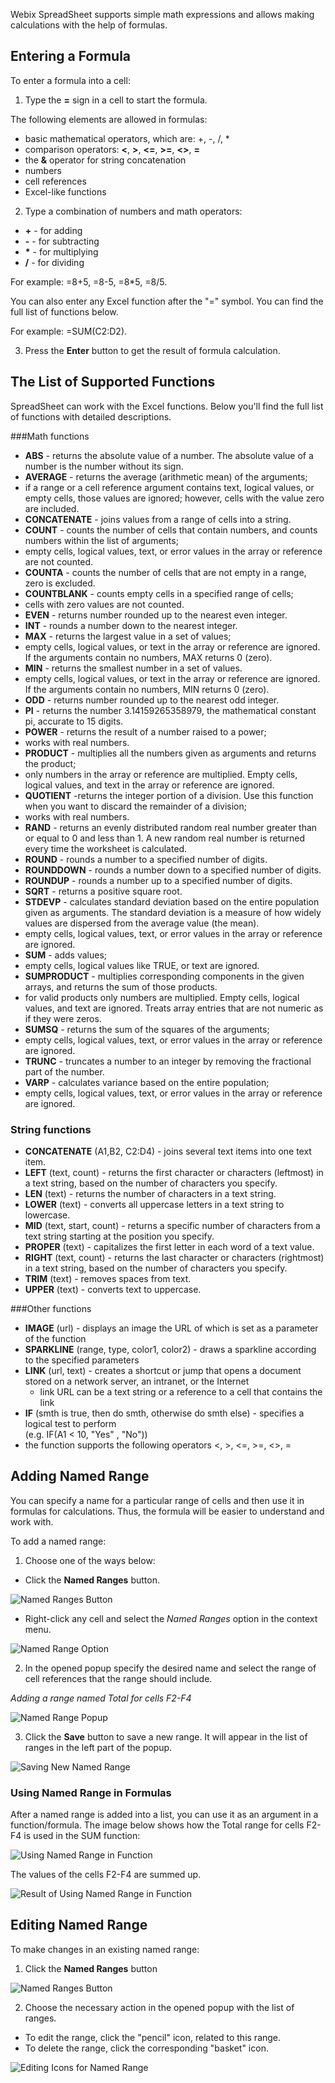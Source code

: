 Webix SpreadSheet supports simple math expressions and allows making calculations with the help of formulas.

## Entering a Formula

To enter a formula into a cell:

1) Type the **=** sign in a cell to start the formula.

The following elements are allowed in formulas:

- basic mathematical operators, which are: +, -, /, *
- comparison operators: **<**, **>**, **<=**, **>=**, **<>**, **=**
- the **&** operator for string concatenation
- numbers
- cell references
- Excel-like functions

2) Type a combination of numbers and math operators:

- **+** - for adding
- **-**  - for subtracting
- __*__ - for multiplying
- **/** - for dividing

For example: =8+5, =8-5, =8*5, =8/5.

You can also enter any Excel function after the "=" symbol. You can find the full list of functions below. 

For example: =SUM(C2:D2).

3) Press the **Enter** button to get the result of formula calculation.

## The List of Supported Functions

SpreadSheet can work with the Excel functions. Below you'll find the full list of functions with detailed descriptions.

###Math functions

- **ABS** - returns the absolute value of a number. The absolute value of a number is the number without its sign.
- **AVERAGE** - returns the average (arithmetic mean) of the arguments;
 - if a range or a cell reference argument contains text, logical values, or empty cells, those values are ignored; 
however, cells with the value zero are included.
- **CONCATENATE** - joins values from a range of cells into a string.
- **COUNT** -  counts the number of cells that contain numbers, and counts numbers within the list of arguments;
 - empty cells, logical values, text, or error values in the array or reference are not counted.
- **COUNTA** - counts the number of cells that are not empty in a range, zero is excluded.
- **COUNTBLANK** - counts empty cells in a specified range of cells;
 -  cells with zero values are not counted.
- **EVEN** - returns number rounded up to the nearest even integer.
- **INT** - rounds a number down to the nearest integer.
- **MAX** - returns the largest value in a set of values;
 - empty cells, logical values, or text in the array or reference are ignored.
If the arguments contain no numbers, MAX returns 0 (zero).
- **MIN** - returns the smallest number in a set of values.
 - empty cells, logical values, or text in the array or reference are ignored. 
If the arguments contain no numbers, MIN returns 0 (zero).
- **ODD** - returns number rounded up to the nearest odd integer.
- **PI** - returns the number 3.14159265358979, the mathematical constant pi, accurate to 15 digits.
- **POWER** - returns the result of a number raised to a power;
 - works with real numbers.
- **PRODUCT** - multiplies all the numbers given as arguments and returns the product; 
 - only numbers in the array or reference are multiplied. 
Empty cells, logical values, and text in the array or reference are ignored.
- **QUOTIENT** -returns the integer portion of a division. Use this function when you want to discard the remainder of a division;
 - works with real numbers.
- **RAND** - returns an evenly distributed random real number greater than or equal to 0 and less than 1. 
A new random real number is returned every time the worksheet is calculated.
- **ROUND** - rounds a number to a specified number of digits.
- **ROUNDDOWN** - rounds a number down to a specified number of digits.
- **ROUNDUP** - rounds a number up to a specified number of digits.
- **SQRT** - returns a positive square root.
- **STDEVP** - calculates standard deviation based on the entire population given as arguments. 
The standard deviation is a measure of how widely values are dispersed from the average value (the mean).
 - empty cells, logical values, text, or error values in the array or reference are ignored.
- **SUM** - adds values; 
 - empty cells, logical values like TRUE, or text are ignored.
- **SUMPRODUCT** - multiplies corresponding components in the given arrays, and returns the sum of those products.
 - for valid products only numbers are multiplied. Empty cells, logical values, and text are ignored.
Treats array entries that are not numeric as if they were zeros.
- **SUMSQ** - returns the sum of the squares of the arguments;
 - empty cells, logical values, text, or error values in the array or reference are ignored.
- **TRUNC** - truncates a number to an integer by removing the fractional part of the number.
- **VARP** - calculates variance based on the entire population;
 - empty cells, logical values, text, or error values in the array or reference are ignored.

<h3 id="string_functions">String functions</h3>

- **CONCATENATE** (A1,B2, C2:D4) - joins several text items into one text item.
- **LEFT** (text, count) - returns the first character or characters (leftmost) in a text string, based on the number of characters you specify.
- **LEN** (text) - returns the number of characters in a text string.
- **LOWER** (text) - converts all uppercase letters in a text string to lowercase.
- **MID** (text, start, count) - returns a specific number of characters from a text string starting at the position you specify.
- **PROPER** (text) -  capitalizes the first letter in each word of a text value.
- **RIGHT** (text, count) - returns the last character or characters (rightmost) in a text string, based on the number of characters you specify.
- **TRIM** (text) - removes spaces from text.
- **UPPER** (text) - converts text to uppercase.

###Other functions

- **IMAGE** (url) - displays an image the URL of which is set as a parameter of the function
- **SPARKLINE** (range, type, color1, color2) - draws a sparkline according to the specified parameters
- **LINK** (url, text) -  creates a shortcut or jump that opens a document stored on a network server, an intranet, or the Internet
	- link URL can be a text string or a reference to a cell that contains the link 
- **IF** (smth is true, then do smth, otherwise do smth else) - specifies a logical test to perform<br>(e.g. IF(A1 < 10, "Yes" , "No"))
 - the function supports the following operators <, >, <=, >=, <>, =

## Adding Named Range

You can specify a name for a particular range of cells and then use it in formulas for calculations. Thus, the formula will be easier to understand and work with.

To add a named range:

1) Choose one of the ways below:

- Click the **Named Ranges** button.

![Named Ranges Button](img/named_ranges_button.png)

- Right-click any cell and select the *Named Ranges* option in the context menu.

![Named Range Option](img/named_range_context_option.png)

2) In the opened popup specify the desired name and select the range of cell references that the range should include.

*Adding a range named Total for cells F2-F4*

![Named Range Popup](img/named_range_popup.png)

3) Click the **Save** button to save a new range. It will appear in the list of ranges in the left part of the popup.

![Saving New Named Range](img/saved_new_range.png)

### Using Named Range in Formulas

After a named range is added into a list, you can use it as an argument in a function/formula. The image below shows how the Total range for cells F2-F4 is used in the SUM function:

![Using Named Range in Function](img/using_named_range.png)

The values of the cells F2-F4 are summed up.

![Result of Using Named Range in Function](img/named_range_result.png)

## Editing Named Range

To make changes in an existing named range:

1) Click the **Named Ranges** button 

![Named Ranges Button](img/named_ranges_button.png)

2) Choose the necessary action in the opened popup with the list of ranges. 

- To edit the range, click the "pencil" icon, related to this range.
- To delete the range, click the corresponding "basket" icon.

![Editing Icons for Named Range](img/named_range_edit_icons.png)
